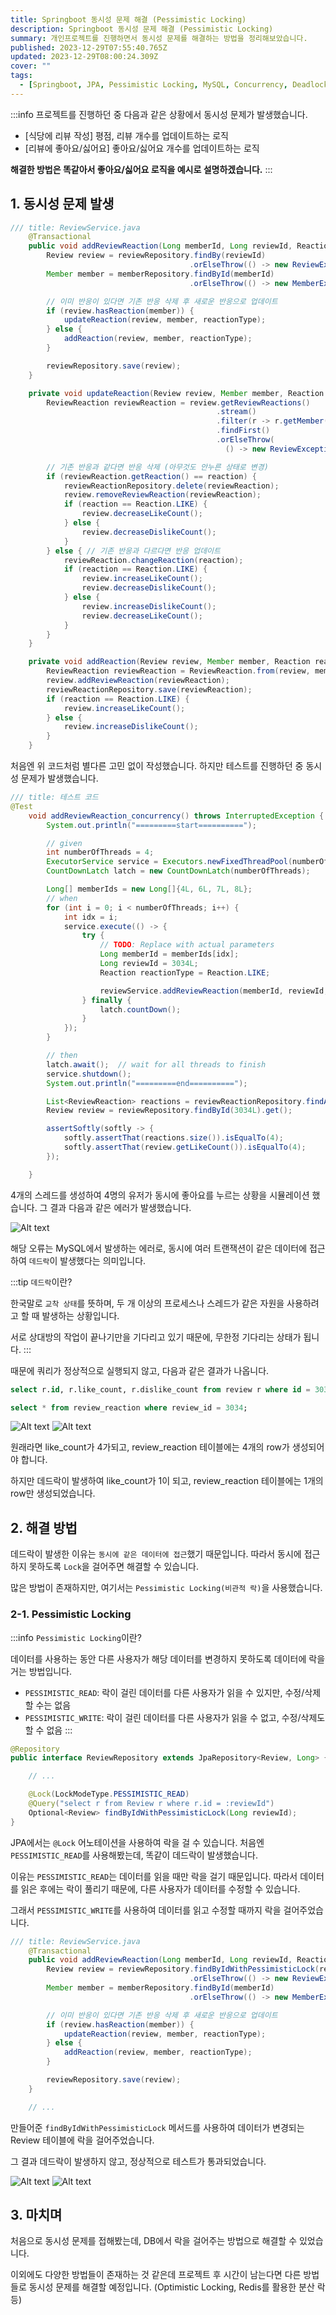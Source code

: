 ```yaml
---
title: Springboot 동시성 문제 해결 (Pessimistic Locking)
description: Springboot 동시성 문제 해결 (Pessimistic Locking)
summary: 개인프로젝트를 진행하면서 동시성 문제를 해결하는 방법을 정리해보았습니다.
published: 2023-12-29T07:55:40.765Z
updated: 2023-12-29T08:00:24.309Z
cover: ""
tags:
  - [Springboot, JPA, Pessimistic Locking, MySQL, Concurrency, Deadlock]
---
```


:::info
프로젝트를 진행하던 중 다음과 같은 상황에서 동시성 문제가 발생했습니다.
- [식당에 리뷰 작성] 평점, 리뷰 개수를 업데이트하는 로직
- [리뷰에 좋아요/싫어요] 좋아요/싫어요 개수를 업데이트하는 로직

__해결한 방법은 똑같아서 좋아요/싫어요 로직을 예시로 설명하겠습니다.__
:::

## 1. 동시성 문제 발생

```java
/// title: ReviewService.java
    @Transactional
    public void addReviewReaction(Long memberId, Long reviewId, Reaction reactionType) {
        Review review = reviewRepository.findBy(reviewId)
                                        .orElseThrow(() -> new ReviewException(NOT_FOUND_REVIEW));
        Member member = memberRepository.findById(memberId)
                                        .orElseThrow(() -> new MemberException(NOT_FOUND_MEMBER));

        // 이미 반응이 있다면 기존 반응 삭제 후 새로운 반응으로 업데이트
        if (review.hasReaction(member)) {
            updateReaction(review, member, reactionType);
        } else {
            addReaction(review, member, reactionType);
        }

        reviewRepository.save(review);
    }

    private void updateReaction(Review review, Member member, Reaction reaction) {
        ReviewReaction reviewReaction = review.getReviewReactions()
                                              .stream()
                                              .filter(r -> r.getMember().getId().equals(member.getId()))
                                              .findFirst()
                                              .orElseThrow(
                                                () -> new ReviewException(NOT_FOUND_REVIEW_REACTION));

        // 기존 반응과 같다면 반응 삭제 (아무것도 안누른 상태로 변경)
        if (reviewReaction.getReaction() == reaction) {
            reviewReactionRepository.delete(reviewReaction);
            review.removeReviewReaction(reviewReaction);
            if (reaction == Reaction.LIKE) {
                review.decreaseLikeCount();
            } else {
                review.decreaseDislikeCount();
            }
        } else { // 기존 반응과 다르다면 반응 업데이트
            reviewReaction.changeReaction(reaction);
            if (reaction == Reaction.LIKE) {
                review.increaseLikeCount();
                review.decreaseDislikeCount();
            } else {
                review.increaseDislikeCount();
                review.decreaseLikeCount();
            }
        }
    }

    private void addReaction(Review review, Member member, Reaction reaction) {
        ReviewReaction reviewReaction = ReviewReaction.from(review, member, reaction);
        review.addReviewReaction(reviewReaction);
        reviewReactionRepository.save(reviewReaction);
        if (reaction == Reaction.LIKE) {
            review.increaseLikeCount();
        } else {
            review.increaseDislikeCount();
        }
    }
```

처음엔 위 코드처럼 별다른 고민 없이 작성했습니다. 하지만 테스트를 진행하던 중 동시성 문제가 발생했습니다.

```java
/// title: 테스트 코드
@Test
    void addReviewReaction_concurrency() throws InterruptedException {
        System.out.println("=========start==========");

        // given
        int numberOfThreads = 4;
        ExecutorService service = Executors.newFixedThreadPool(numberOfThreads);
        CountDownLatch latch = new CountDownLatch(numberOfThreads);

        Long[] memberIds = new Long[]{4L, 6L, 7L, 8L};
        // when
        for (int i = 0; i < numberOfThreads; i++) {
            int idx = i;
            service.execute(() -> {
                try {
                    // TODO: Replace with actual parameters
                    Long memberId = memberIds[idx];
                    Long reviewId = 3034L;
                    Reaction reactionType = Reaction.LIKE;

                    reviewService.addReviewReaction(memberId, reviewId, reactionType);
                } finally {
                    latch.countDown();
                }
            });
        }

        // then
        latch.await();  // wait for all threads to finish
        service.shutdown();
        System.out.println("=========end==========");

        List<ReviewReaction> reactions = reviewReactionRepository.findAll();
        Review review = reviewRepository.findById(3034L).get();

        assertSoftly(softly -> {
            softly.assertThat(reactions.size()).isEqualTo(4);
            softly.assertThat(review.getLikeCount()).isEqualTo(4);
        });

    }
```

4개의 스레드를 생성하여 4명의 유저가 동시에 좋아요를 누르는 상황을 시뮬레이션 했습니다. 그 결과 다음과 같은 에러가 발생했습니다.

![Alt text](image-2.png)

해당 오류는 MySQL에서 발생하는 에러로, 동시에 여러 트랜잭션이 같은 데이터에 접근하여 `데드락`이 발생했다는 의미입니다.

:::tip
`데드락`이란?

한국말로 `교착 상태`를 뜻하며, 두 개 이상의 프로세스나 스레드가 같은 자원을 사용하려고 할 때 발생하는 상황입니다.

서로 상대방의 작업이 끝나기만을 기다리고 있기 때문에, 무한정 기다리는 상태가 됩니다.
:::

때문에 쿼리가 정상적으로 실행되지 않고, 다음과 같은 결과가 나옵니다.

```sql
select r.id, r.like_count, r.dislike_count from review r where id = 3034;

select * from review_reaction where review_id = 3034;
```

![Alt text](image.png)
![Alt text](image-1.png)

원래라면 like_count가 4가되고, review_reaction 테이블에는 4개의 row가 생성되어야 합니다.

하지만 데드락이 발생하여 like_count가 1이 되고, review_reaction 테이블에는 1개의 row만 생성되었습니다.

## 2. 해결 방법

데드락이 발생한 이유는 `동시에 같은 데이터에 접근`했기 때문입니다. 따라서 동시에 접근하지 못하도록 `Lock`을 걸어주면 해결할 수 있습니다.

많은 방법이 존재하지만, 여기서는 `Pessimistic Locking(비관적 락)`을 사용했습니다.

### 2-1. Pessimistic Locking

:::info
`Pessimistic Locking`이란?

데이터를 사용하는 동안 다른 사용자가 해당 데이터를 변경하지 못하도록 데이터에 락을 거는 방법입니다.

- `PESSIMISTIC_READ`: 락이 걸린 데이터를 다른 사용자가 읽을 수 있지만, 수정/삭제할 수는 없음
- `PESSIMISTIC_WRITE`: 락이 걸린 데이터를 다른 사용자가 읽을 수 없고, 수정/삭제도 할 수 없음
:::

```java
@Repository
public interface ReviewRepository extends JpaRepository<Review, Long> {

    // ...

    @Lock(LockModeType.PESSIMISTIC_READ)
    @Query("select r from Review r where r.id = :reviewId")
    Optional<Review> findByIdWithPessimisticLock(Long reviewId);
}
```

JPA에서는 `@Lock` 어노테이션을 사용하여 락을 걸 수 있습니다. 처음엔 `PESSIMISTIC_READ`를 사용해봤는데, 똑같이 데드락이 발생했습니다.

이유는 `PESSIMISTIC_READ`는 데이터를 읽을 때만 락을 걸기 때문입니다. 따라서 데이터를 읽은 후에는 락이 풀리기 때문에, 다른 사용자가 데이터를 수정할 수 있습니다.

그래서 `PESSIMISTIC_WRITE`를 사용하여 데이터를 읽고 수정할 때까지 락을 걸어주었습니다.

```java
/// title: ReviewService.java
    @Transactional
    public void addReviewReaction(Long memberId, Long reviewId, Reaction reactionType) {
        Review review = reviewRepository.findByIdWithPessimisticLock(reviewId)
                                        .orElseThrow(() -> new ReviewException(NOT_FOUND_REVIEW));
        Member member = memberRepository.findById(memberId)
                                        .orElseThrow(() -> new MemberException(NOT_FOUND_MEMBER));

        // 이미 반응이 있다면 기존 반응 삭제 후 새로운 반응으로 업데이트
        if (review.hasReaction(member)) {
            updateReaction(review, member, reactionType);
        } else {
            addReaction(review, member, reactionType);
        }

        reviewRepository.save(review);
    }

    // ...
```

만들어준 `findByIdWithPessimisticLock` 메서드를 사용하여 데이터가 변경되는 Review 테이블에 락을 걸어주었습니다.

그 결과 데드락이 발생하지 않고, 정상적으로 테스트가 통과되었습니다.

![Alt text](image-3.png)
![Alt text](image-4.png)

## 3. 마치며

처음으로 동시성 문제를 접해봤는데, DB에서 락을 걸어주는 방법으로 해결할 수 있었습니다.

이외에도 다양한 방법들이 존재하는 것 같은데 프로젝트 후 시간이 남는다면 다른 방법들로 동시성 문제를 해결할 예정입니다. (Optimistic Locking, Redis를 활용한 분산 락 등)